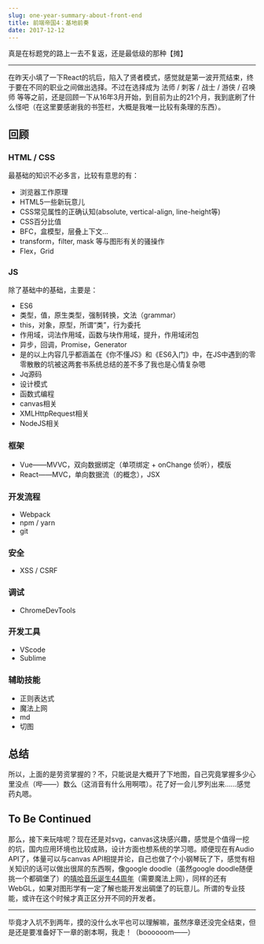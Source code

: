 ```yaml
---
slug: one-year-summary-about-front-end
title: 前端帝国4：基地前奏
date: 2017-12-12
---
```


真是在标题党的路上一去不复返，还是最低级的那种【摊】

------

在昨天小填了一下React的坑后，陷入了贤者模式，感觉就是第一波开荒结束，终于要在不同的职业之间做出选择。不过在选择成为 法师 / 刺客 / 战士 / 游侠 / 召唤师 等等之前，还是回顾一下从16年3月开始，到目前为止的21个月，我到底刷了什么怪吧（在这里要感谢我的书签栏，大概是我唯一比较有条理的东西）。

## 回顾

### HTML / CSS

最基础的知识不必多言，比较有意思的有：

- 浏览器工作原理
- HTML5一些新玩意儿
- CSS常见属性的正确认知(absolute, vertical-align, line-height等)
- CSS百分比值
- BFC，盒模型，层叠上下文...
- transform，filter, mask 等与图形有关的骚操作
- Flex，Grid

### JS

除了基础中的基础，主要是：

- ES6
- 类型，值，原生类型，强制转换，文法（grammar）
- this，对象，原型，所谓“类”，行为委托
- 作用域，词法作用域，函数与块作用域，提升，作用域闭包
- 异步，回调，Promise，Generator
- 是的以上内容几乎都涵盖在《你不懂JS》和《ES6入门》中，在JS中遇到的零零散散的坑被这两套书系统总结的差不多了我也是心情复杂嗯
- Jq源码
- 设计模式
- 函数式编程
- canvas相关
- XMLHttpRequest相关
- NodeJS相关

### 框架

- Vue——MVVC，双向数据绑定（单项绑定 + onChange 侦听），模版
- React——MVC，单向数据流（的概念），JSX

### 开发流程

- Webpack
- npm / yarn
- git

### 安全

- XSS / CSRF

### 调试

- ChromeDevTools

### 开发工具

- VScode
- Sublime

### 辅助技能

- 正则表达式
- 魔法上网
- md
- 切图

## 总结

所以，上面的是劳资掌握的？不，只能说是大概开了下地图，自己究竟掌握多少心里没点（哔——）数么（这消音有什么用啊喂）。花了好一会儿罗列出来…...感觉药丸嗯。

## To Be Continued

那么，接下来玩啥呢？现在还是对svg，canvas这块感兴趣，感觉是个值得一挖的坑，国内应用环境也比较成熟，设计方面也想系统的学习嗯。顺便现在有Audio API了，体量可以与canvas API相提并论，自己也做了个小钢琴玩了下，感觉有相关知识的话可以做出很屌的东西啊，像google doodle（虽然google doodle随便挑一个都碉堡了）的[嘻哈音乐诞生44周年](https://www.google.com/doodles/44th-anniversary-of-the-birth-of-hip-hop)（需要魔法上网），同样的还有WebGL，如果对图形学有一定了解也能开发出碉堡了的玩意儿。所谓的专业技能，或许在这个时候才真正区分开不同的开发者。

------

毕竟才入坑不到两年，摸的没什么水平也可以理解嘛，虽然序章还没完全结束，但是还是要准备好下一章的剧本啊，我走！（boooooom——）